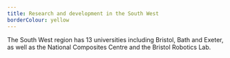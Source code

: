 ```yaml
---
title: Research and development in the South West
borderColour: yellow
---
```

The South West region has 13 universities including Bristol, Bath and Exeter, as well as the National Composites Centre and the Bristol Robotics Lab.